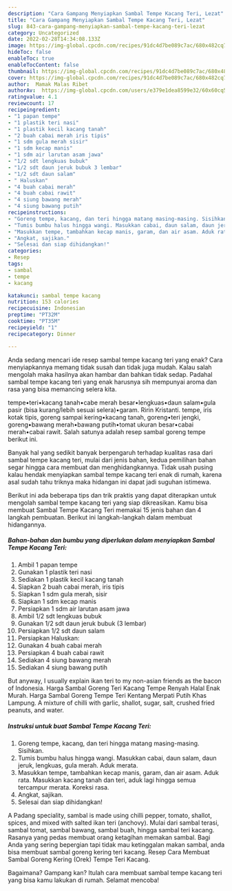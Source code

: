 ```yaml
---
description: "Cara Gampang Menyiapkan Sambal Tempe Kacang Teri, Lezat"
title: "Cara Gampang Menyiapkan Sambal Tempe Kacang Teri, Lezat"
slug: 843-cara-gampang-menyiapkan-sambal-tempe-kacang-teri-lezat
category: Uncategorized
date: 2022-02-28T14:34:08.133Z
image: https://img-global.cpcdn.com/recipes/91dc4d7be089c7ac/680x482cq70/sambal-tempe-kacang-teri-foto-resep-utama.jpg
hideToc: false
enableToc: true
enableTocContent: false
thumbnail: https://img-global.cpcdn.com/recipes/91dc4d7be089c7ac/680x482cq70/sambal-tempe-kacang-teri-foto-resep-utama.jpg
cover: https://img-global.cpcdn.com/recipes/91dc4d7be089c7ac/680x482cq70/sambal-tempe-kacang-teri-foto-resep-utama.jpg
author:  Mamak Malas Ribet
authorAv:  https://img-global.cpcdn.com/users/e379e1dea8599e32/60x60cq50/avatar.jpg
ratingvalue: 4.1
reviewcount: 17
recipeingredient:
- "1 papan tempe"
- "1 plastik teri nasi"
- "1 plastik kecil kacang tanah"
- "2 buah cabai merah iris tipis"
- "1 sdm gula merah sisir"
- "1 sdm kecap manis"
- "1 sdm air larutan asam jawa"
- "1/2 sdt lengkuas bubuk"
- "1/2 sdt daun jeruk bubuk 3 lembar"
- "1/2 sdt daun salam"
- " Haluskan"
- "4 buah cabai merah"
- "4 buah cabai rawit"
- "4 siung bawang merah"
- "4 siung bawang putih"
recipeinstructions:
- "Goreng tempe, kacang, dan teri hingga matang masing-masing. Sisihkan."
- "Tumis bumbu halus hingga wangi. Masukkan cabai, daun salam, daun jeruk, lengkuas, gula merah. Aduk merata."
- "Masukkan tempe, tambahkan kecap manis, garam, dan air asam. Aduk rata. Masukkan kacang tanah dan teri, aduk lagi hingga semua tercampur merata. Koreksi rasa."
- "Angkat, sajikan."
- "Selesai dan siap dihidangkan!"
categories:
- Resep
tags:
- sambal
- tempe
- kacang

katakunci: sambal tempe kacang 
nutrition: 153 calories
recipecuisine: Indonesian
preptime: "PT32M"
cooktime: "PT35M"
recipeyield: "1"
recipecategory: Dinner

---
```



Anda sedang mencari ide resep sambal tempe kacang teri yang enak? Cara menyiapkannya memang tidak susah dan tidak juga mudah. Kalau salah mengolah maka hasilnya akan hambar dan bahkan tidak sedap. Padahal sambal tempe kacang teri yang enak harusnya sih mempunyai aroma dan rasa yang bisa memancing selera kita.


tempe•teri•kacang tanah•cabe merah besar•lengkuas•daun salam•gula pasir (bisa kurang/lebih sesuai selera)•garam. Ririn Kristanti. tempe, iris kotak tipis, goreng sampai kering•kacang tanah, goreng•teri jengki, goreng•bawang merah•bawang putih•tomat ukuran besar•cabai merah•cabai rawit. Salah satunya adalah resep sambal goreng tempe berikut ini.

Banyak hal yang sedikit banyak berpengaruh terhadap kualitas rasa dari sambal tempe kacang teri, mulai dari jenis bahan, kedua pemilihan bahan segar hingga cara membuat dan menghidangkannya. Tidak usah pusing kalau hendak menyiapkan sambal tempe kacang teri enak di rumah, karena asal sudah tahu triknya maka hidangan ini dapat jadi suguhan istimewa.


Berikut ini ada beberapa tips dan trik praktis yang dapat diterapkan untuk mengolah sambal tempe kacang teri yang siap dikreasikan. Kamu bisa membuat Sambal Tempe Kacang Teri memakai 15 jenis bahan dan 4 langkah pembuatan. Berikut ini langkah-langkah dalam membuat hidangannya.

<!--inarticleads1-->

##### Bahan-bahan dan bumbu yang diperlukan dalam menyiapkan Sambal Tempe Kacang Teri:

1. Ambil 1 papan tempe
1. Gunakan 1 plastik teri nasi
1. Sediakan 1 plastik kecil kacang tanah
1. Siapkan 2 buah cabai merah, iris tipis
1. Siapkan 1 sdm gula merah, sisir
1. Siapkan 1 sdm kecap manis
1. Persiapkan 1 sdm air larutan asam jawa
1. Ambil 1/2 sdt lengkuas bubuk
1. Gunakan 1/2 sdt daun jeruk bubuk (3 lembar)
1. Persiapkan 1/2 sdt daun salam
1. Persiapkan  Haluskan:
1. Gunakan 4 buah cabai merah
1. Persiapkan 4 buah cabai rawit
1. Sediakan 4 siung bawang merah
1. Sediakan 4 siung bawang putih


But anyway, I usually explain ikan teri to my non-asian friends as the bacon of Indonesia. Harga Sambal Goreng Teri Kacang Tempe Renyah Halal Enak Murah. Harga Sambal Goreng Tempe Teri Kentang Merpati Putih Khas Lampung. A mixture of chilli with garlic, shallot, sugar, salt, crushed fried peanuts, and water. 

<!--inarticleads2-->

##### Instruksi untuk buat Sambal Tempe Kacang Teri:

1. Goreng tempe, kacang, dan teri hingga matang masing-masing. Sisihkan.
1. Tumis bumbu halus hingga wangi. Masukkan cabai, daun salam, daun jeruk, lengkuas, gula merah. Aduk merata.
1. Masukkan tempe, tambahkan kecap manis, garam, dan air asam. Aduk rata. Masukkan kacang tanah dan teri, aduk lagi hingga semua tercampur merata. Koreksi rasa.
1. Angkat, sajikan.
1. Selesai dan siap dihidangkan!

A Padang speciality, sambal is made using chilli pepper, tomato, shallot, spices, and mixed with salted ikan teri (anchovy). Mulai dari sambal terasi, sambal tomat, sambal bawang, sambal buah, hingga sambal teri kacang. Rasanya yang pedas membuat orang ketagihan memakan sambal. Bagi Anda yang sering bepergian tapi tidak mau ketinggalan makan sambal, anda bisa membuat sambal goreng kering teri kacang. Resep Cara Membuat Sambal Goreng Kering (Orek) Tempe Teri Kacang. 

Bagaimana? Gampang kan? Itulah cara membuat sambal tempe kacang teri yang bisa kamu lakukan di rumah. Selamat mencoba!
